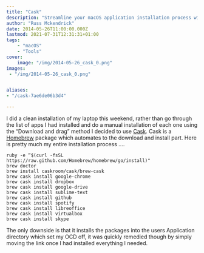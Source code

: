 ```yaml
---
title: "Cask"
description: "Streamline your macOS application installation process with Cask, a powerful Homebrew package that automates the download and installation of your favorite apps. Learn how to set up Cask and use it to quickly install essential applications like Google Chrome, Dropbox, Sublime Text, and more with just a few simple commands. Perfect for anyone looking to save time and effort when setting up a new Mac or updating their existing setup."
author: "Russ Mckendrick"
date: 2014-05-26T11:00:00.000Z
lastmod: 2021-07-31T12:31:31+01:00
tags:
    - "macOS"
    - "Tools"
cover:
    image: "/img/2014-05-26_cask_0.png" 
images:
 - "/img/2014-05-26_cask_0.png"


aliases:
- "/cask-7ae6de06b3d4"

---
```


I did a clean installation of my laptop this weekend, rather than go through the list of apps I had installed and do a manual installation of each one using the “Download and drag” method I decided to use [Cask](https://github.com/Homebrew/homebrew-cask). Cask is a [Homebrew](http://brew.sh/) package which automates to the download and install part. Here is pretty much my entire installation process ….

```
ruby -e “$(curl -fsSL https://raw.github.com/Homebrew/homebrew/go/install)"
brew doctor
brew install caskroom/cask/brew-cask
brew cask install google-chrome
brew cask install dropbox
brew cask install google-drive
brew cask install sublime-text
brew cask install github
brew cask install spotify
brew cask install libreoffice
brew cask install virtualbox
brew cask install skype
```

The only downside is that it installs the packages into the users Application directory which set my OCD off, it was quickly remedied though by simply moving the link once I had installed everything I needed.
